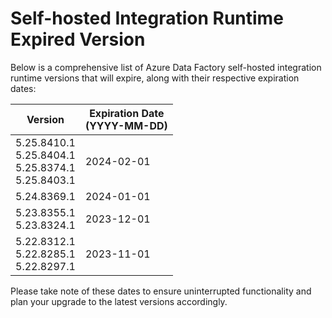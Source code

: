 # Self-hosted Integration Runtime Expired Version
Below is a comprehensive list of Azure Data Factory self-hosted integration runtime versions that will expire, along with their respective expiration dates:

|Version|Expiration Date<br/>(YYYY-MM-DD)|
| ---------- | -------- |
|5.25.8410.1<br/> 5.25.8404.1<br/> 5.25.8374.1<br/> 5.25.8403.1<br/>|2024-02-01|
|5.24.8369.1|2024-01-01|
|5.23.8355.1<br/> 5.23.8324.1<br/>|2023-12-01|
|5.22.8312.1<br/> 5.22.8285.1<br/> 5.22.8297.1|2023-11-01|

Please take note of these dates to ensure uninterrupted functionality and plan your upgrade to the latest versions accordingly.

